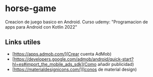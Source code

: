 # horse-game
Creacion de juego basico en Android.
Curso udemy: "Programacion de apps para Android con Kotlin 2022"

## Links utiles
* [https://apps.admob.com/](Crear cuenta AdMob)
* [https://developers.google.com/admob/android/quick-start?hl=es#import_the_mobile_ads_sdk](Como añadir publicidad)
* [https://materialdesignicons.com/](Iconos de material design)